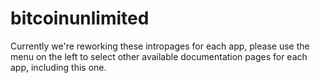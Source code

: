 # bitcoinunlimited

Currently we're reworking these intropages for each app, please use the menu on the left to select other available documentation pages for each app, including this one.
